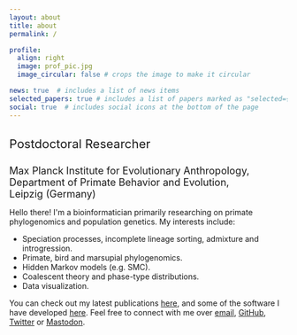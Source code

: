 ```yaml
---
layout: about
title: about
permalink: /

profile:
  align: right
  image: prof_pic.jpg
  image_circular: false # crops the image to make it circular

news: true  # includes a list of news items
selected_papers: true # includes a list of papers marked as "selected={true}"
social: true  # includes social icons at the bottom of the page
---
```

<h1 style="font-weight: 400; font-size:22px">Postdoctoral Researcher</h1>
<h1 style="font-weight: 400; font-size:18px">Max Planck Institute for Evolutionary Anthropology,<br/>Department of Primate Behavior and Evolution,<br/>Leipzig (Germany)</h1>

Hello there! I'm a bioinformatician primarily researching on primate phylogenomics and population genetics. My interests include:
* Speciation processes, incomplete lineage sorting, admixture and introgression.
* Primate, bird and marsupial phylogenomics. 
* Hidden Markov models (e.g. SMC).
* Coalescent theory and phase-type distributions. 
* Data visualization. 

You can check out my latest publications [here](/publications/), and some of the software I have developed [here](/repositories/). Feel free to connect with me over [email](iker_rivas_gonzalez@eva.mpg.de), [GitHub](https://github.com/rivasiker/), [Twitter](https://twitter.com/irg_bio) or [Mastodon](https://ecoevo.social/@rivasiker). 
